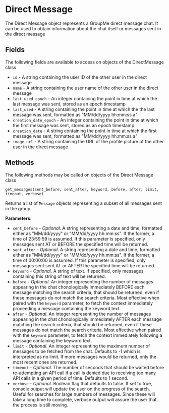 # Direct Message
The Direct Message object represents a GroupMe direct message chat. It can be used to obtain information about the chat itself or messages sent in the direct message

## Fields
The following fields are available to access on objects of the DirectMessage class
+ `id` - A string containing the user ID of the other user in the direct message
+ `name` - A string containing the user name of the other user in the direct message
+ `last_used_epoch` - An integer containing the point in time at which the last message was sent, stored as an epoch timestamp
+ `last_used` - A string containing the point in time at which the the last message was sent, formatted as "MM/dd/yyyy hh:mm:ss a"
+ `creation_date_epoch` - An integer containing the point in time at which the first message was sent, stored as an epoch timestamp
+ `creation_date` - A string containing the point in time at which the first message was sent, formatted as "MM/dd/yyyy hh:mm:ss a"
+ `image_url` - A string containing the URL of the profile picture of the other user in the direct message

## Methods
The following methods may be called on objects of the Direct Message class
```
get_messages(sent_before, sent_after, keyword, before, after, limit, timeout, verbose)
```
Returns a list of `Message` objects representing a subset of all messages sent in the group.

**Parameters:**
+ `sent_before` - *Optional*. A string representing a date and time, formatted either as "MM/dd/yyyy" or "MM/dd/yyyy hh:mm:ss". If the former, a time of 23:59:59 is assumed. If this
parameter is specified, only messages sent AT or BEFORE the specified time will be returned.
+ `sent_after` - *Optional*. A string representing a date and time, formatted either as "MM/dd/yyyy" or "MM/dd/yyyy hh:mm:ss". If the former, a time of 00:00:00 is assumed. If this
parameter is specified, only messages sent sent AT or AFTER the specified time will be returned.
+ `keyword` - *Optional*. A string of text. If specified, only messages containing this string of text will be returned.
+ `before` - *Optional*. An integer representing the number of messages appearing in the chat chonologically immediately BEFORE each message matching the search criteria, that should 
be returned, even if these messages do not match the search criteria. Most effective when paired with the `keyword` parameter, to fetch the context immediately proceeding a message
containing the keyword text.
+ `after` - *Optional*. An integer representing the number of messages appearing in the chat chonologically immediately AFTER each message matching the search criteria, that should 
be returned, even if these messages do not match the search criteria. Most effective when paired with the `keyword` parameter, to fetch the context immediately following a message
containing the keyword text.
+ `limit` - *Optional*.  An integer representing the maximum number of messages to be fetched from the chat. Defaults to -1 which is interpreted as no limit. If more messages would
be returned, only the most recent ones are returned.
+ `timeout` - *Optional*. The number of seconds that should be waited before re-attempting an API call if a call is denied due to receiving too many API calls in a given period of
time. Defaults to 1 second.
+ `verbose` - *Optional*. Boolean flag that defaults to false. If set to true, console output will update the user on the progress of the search. Useful for searches for large numbers
of messages. Since these will take a long time to complete, verbose output will assure the user that the process is still moving.